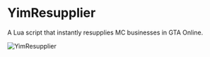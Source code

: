 # YimResupplier
A Lua script that instantly resupplies MC businesses in GTA Online.

![YimResupplier](https://github.com/YimMenu-Lua/YimResupplier/assets/66764345/e8e12c67-8e98-41c4-b7eb-38d317f398db)
